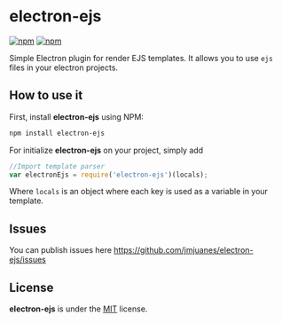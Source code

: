 # electron-ejs

[![npm](https://img.shields.io/npm/v/electron-ejs.svg?style=flat-square)](https://www.npmjs.com/package/electron-ejs)
[![npm](https://img.shields.io/npm/dt/electron-ejs.svg?style=flat-square)](https://www.npmjs.com/package/electron-ejs)

Simple Electron plugin for render EJS templates. It allows you to use `ejs` files in your electron projects.


## How to use it

First, install **electron-ejs** using NPM:

```sh
npm install electron-ejs
```

For initialize **electron-ejs** on your project, simply add

```javascript
//Import template parser
var electronEjs = require('electron-ejs')(locals);
```

Where `locals` is an object where each key is used as a variable in your template.


## Issues

You can publish issues here https://github.com/jmjuanes/electron-ejs/issues

## License

**electron-ejs** is under the [MIT](LICENSE) license.
